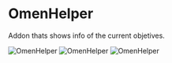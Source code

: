 # OmenHelper

Addon thats shows info of the current objetives.

![OmenHelper](http://i.imgur.com/UINXeiW.jpg)
![OmenHelper](http://i.imgur.com/9ZQSbEF.jpg)
![OmenHelper](http://i.imgur.com/aHyP6sL.jpg)
